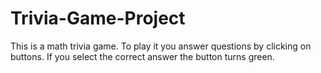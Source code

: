 # Trivia-Game-Project
This is a math trivia game. To play it you answer questions by clicking on buttons. If you select the correct answer the button turns green. 